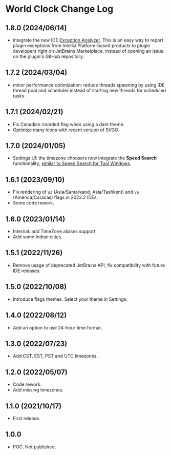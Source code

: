 # World Clock Change Log

## 1.8.0 (2024/06/14)
* integrate the new IDE [Exception Analyzer](https://plugins.jetbrains.com/docs/marketplace/exception-analyzer.html). This is an easy way to report plugin exceptions from IntelliJ Platform-based products to plugin developers right on JetBrains Marketplace, instead of opening an issue on the plugin's GitHub repository.

## 1.7.2 (2024/03/04)
* minor performance optimization: reduce threads spawning by using IDE thread pool and scheduler instead of starting new threads for scheduled tasks.

## 1.7.1 (2024/02/21)
* Fix Canadian rounded flag when using a dark theme.
* Optimize many icons with recent version of SVGO.

## 1.7.0 (2024/01/05)
* Settings UI: the timezone choosers now integrate the **Speed Search** functionality, [similar to Speed Search for Tool Windows](https://www.jetbrains.com/help/idea/speed-search-in-the-tool-windows.html).

## 1.6.1 (2023/09/10)
* Fix rendering of `uz` (Asia/Samarkand, Asia/Tashkent) and `ve` (America/Caracas) flags in 2023.2 IDEs.
* Some code rework.

## 1.6.0 (2023/01/14)
* Internal: add TimeZone aliases support.
* Add some Indian cities.

## 1.5.1 (2022/11/26)
* Remove usage of deprecated JetBrains API, fix compatibility with future IDE releases.

## 1.5.0 (2022/10/08)
* Introduce flags themes. Select your theme in Settings.

## 1.4.0 (2022/08/12)
* Add an option to use 24-hour time format.

## 1.3.0 (2022/07/23)
* Add CST, EST, PST and UTC timezones.

## 1.2.0 (2022/05/07)
* Code rework.
* Add missing timezones.

## 1.1.0 (2021/10/17)
* First release.

## 1.0.0
* POC. Not published.
